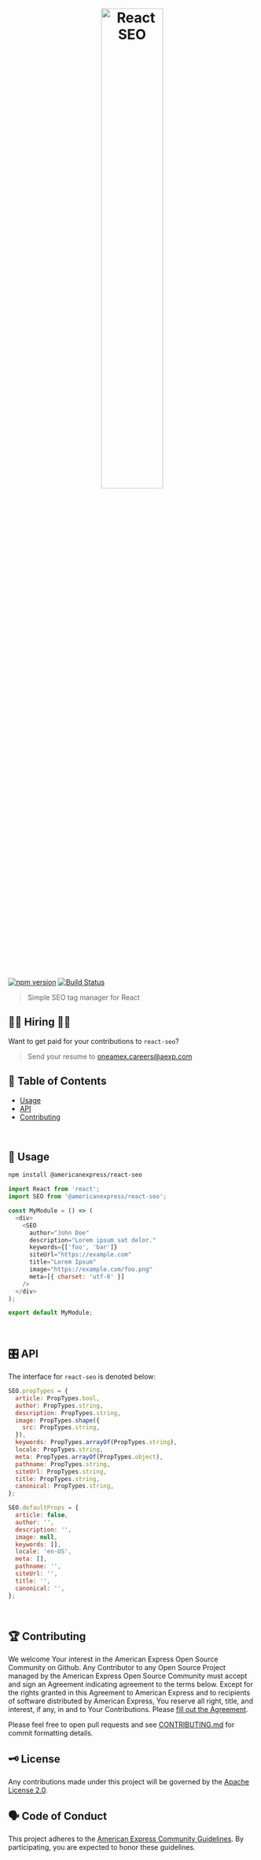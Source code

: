 <h1 align="center">
  <img src='https://github.com/americanexpress/react-seo/raw/master/react-seo.png' alt="React SEO" width='50%'/>
</h1>

[![npm version](https://badge.fury.io/js/%40americanexpress%2Freact-seo.svg)](https://badge.fury.io/js/%40americanexpress%2Freact-seo)
[![Build Status](https://travis-ci.org/americanexpress/react-seo.svg?branch=master)](https://travis-ci.org/americanexpress/react-seo)

> Simple SEO tag manager for React

## 👩‍💻 Hiring 👨‍💻

Want to get paid for your contributions to `react-seo`?
> Send your resume to oneamex.careers@aexp.com

## 📖 Table of Contents

* [Usage](#Usage)
* [API](#API)
* [Contributing](#Contributing)

<br />

## 🤹‍ Usage

```bash
npm install @americanexpress/react-seo
```
```javascript
import React from 'react';
import SEO from '@americanexpress/react-seo';

const MyModule = () => (
  <div>
    <SEO
      author="John Doe"
      description="Lorem ipsum sat delor."
      keywords={['foo', 'bar']}
      siteUrl="https://example.com"
      title="Lorem Ipsum"
      image="https://example.com/foo.png"
      meta=[{ charset: 'utf-8' }]
    />
  </div>
);

export default MyModule;
```
<br />

## 🎛️ API

The interface for `react-seo` is denoted below:

```javascript
SEO.propTypes = {
  article: PropTypes.bool,
  author: PropTypes.string,
  description: PropTypes.string,
  image: PropTypes.shape({
    src: PropTypes.string,
  }),
  keywords: PropTypes.arrayOf(PropTypes.string),
  locale: PropTypes.string,
  meta: PropTypes.arrayOf(PropTypes.object),
  pathname: PropTypes.string,
  siteUrl: PropTypes.string,
  title: PropTypes.string,
  canonical: PropTypes.string,
};

SEO.defaultProps = {
  article: false,
  author: '',
  description: '',
  image: null,
  keywords: [],
  locale: 'en-US',
  meta: [],
  pathname: '',
  siteUrl: '',
  title: '',
  canonical: '',
};
```

<br />

## 🏆 Contributing

We welcome Your interest in the American Express Open Source Community on Github.
Any Contributor to any Open Source Project managed by the American Express Open
Source Community must accept and sign an Agreement indicating agreement to the
terms below. Except for the rights granted in this Agreement to American Express
and to recipients of software distributed by American Express, You reserve all
right, title, and interest, if any, in and to Your Contributions. Please [fill
out the Agreement](https://cla-assistant.io/americanexpress/react-seo).

Please feel free to open pull requests and see [CONTRIBUTING.md](./CONTRIBUTING.md) for commit formatting details.

## 🗝️ License

Any contributions made under this project will be governed by the [Apache License
2.0](https://github.com/americanexpress/react-seo/blob/master/LICENSE.txt).

## 🗣️ Code of Conduct

This project adheres to the [American Express Community Guidelines](https://github.com/americanexpress/react-seo/wiki/Code-of-Conduct).
By participating, you are expected to honor these guidelines.
